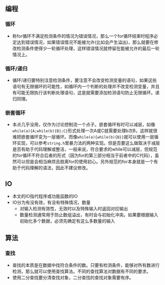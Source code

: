 ## 编程

### 循环

- 称for循环不满足检测条件的情况为错误情况，那么一个for循环结束时程序必定达到错误情况，如果错误情况不能被允许(比如会产生溢出)，那么就要在修改检测条件使得少一轮循环处理，这样错误情况就停留在能被允许的最后一轮情况上。

### 循环/递归

- 循环/递归要特别注意检测条件，要注意不会改变检测变量的语句，如果这些语句有无限循环的可能性，如循环内一个判断的处理并不改变检测变量，并且有可能无限执行该判断处理语句，这是就需要添加检测语句防止无限循环。递归同理。

### 嵌套循环

- 本点几乎没用，仅作为讨论控制流一个点子。嵌套循环有时可以减层，如像`while(a){A;while(b){B};C}`形式处理一次A或C就需要处理b次B，这样就很难把嵌套循环变为一层循环。而像`while(a){while(b){B}}`就可以使用一层循环实现，可以参考`string.h`里暴力法的两种实现。但是否要这么做取决于减层是否有助于代码理解或整洁，一般来说，符合要求的while可以减层，但规范的for循环不符合后者的形式（因为for的第三部分相当于前者中的C代码），虽然可以但是会相当麻烦且脱离for的使用初心。另外规范的for本身就是一个有助于代码理解的语法，因此不建议修改。

## IO

- 本文的IO指代程序或功能函数的IO
- IO分为有没有效，有没有特殊情况，数量
  - 对输入检测有效性，无效时以及特殊输入时返回对应输出
  - 数量检测通常用于防止数组溢出，有时会与初始化冲突。如果要根据输入初始化多个数据，必须先确定有这么多数量的输入

## 算法

### 查找

- 查找的本质是在数据中找符合条件的数。只要有检测条件，能够对所有数进行检测，那么就可以使用查找算法。不同的查找算法对数据有不同的要求。
- 使用二分查找要分清查找对象，二分查找的查找对象需要有序。